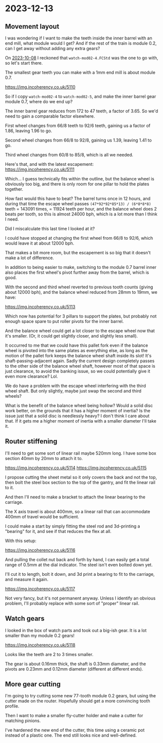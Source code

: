 # 2023-12-13

## Movement layout

I was wondering if I want to make the teeth inside the inner barrel with an end mill, what module would I get? And if
the rest of the train is module 0.2, can I get away without adding any extra gears?

On [2023-10-08](20231008.md) I reckoned that `watch-mod02-4.FCStd` was the one to go with, so let's start there.

The smallest gear teeth you can make with a 1mm end mill is about module 0.7.

https://img.incoherency.co.uk/5110

So if I copy `watch-mod02-4` to `watch-mod02-5`, and make the inner barrel gear module 0.7, where do we end up?

The inner barrel gear reduces from 172 to 47 teeth, a factor of 3.65. So we'd need to gain a comparable factor
elsewhere.

First wheel changes from 66/8 teeth to 92/6 teeth, gaining us a factor of 1.86, leaving 1.96 to go.

Second wheel changes from 66/8 to 92/8, gaining us 1.39, leaving 1.41 to go.

Third wheel changes from 60/8 to 85/8, which is all we needed.

Here's that, and with the latest escapement: https://img.incoherency.co.uk/5111

Which... I guess technically fits within the outline, but the balance wheel is obviously too big,
and there is only room for one pillar to hold the plates together.

How fast would this have to beat? The barrel turns once in 12 hours, and during that time the escape
wheel passes `(47*92*92*85*13) / (6*8*8*8)` teeth = 143091 times, = 11924 teeth per hour, and the
balance wheel does 2 beats per tooth, so this is almost 24000 bph, which is a lot more than I think I need.

Did I miscalculate this last time I looked at it?

I could have stopped at changing the first wheel from 66/8 to 92/6, which would leave it at about 12000 bph.

That makes a bit more room, but the escapement is so big that it doesn't make a lot of difference.

In addition to being easier to make, switching to the module 0.7 barrel inner also places the first wheel's
pivot further away from the barrel, which is good.

With the second and third wheel reverted to previous tooth counts (giving about 12000 bph), and the balance
wheel reduced from 28mm to 19mm, we have:

https://img.incoherency.co.uk/5113

Which now has potential for 3 pillars to support the plates, but probably not enough space spare to put
roller pivots for the inner barrel.

And the balance wheel could get a lot closer to the escape wheel now that it's smaller. (Or, it could
get slightly closer, and slightly less small).

It occurred to me that we could have this pallet fork even if the balance wheel is pivoted into the same
plates as everything else, as long as the motion of the pallet fork keeps the balance wheel
shaft inside its slot! It's shaft-passing-adjacent again. Sadly the current design completely passes to
the other side of the balance wheel shaft, however most of that space is just clearance, to avoid the banking
issue, so we could potentially give it even more clearance? Lol.

We do have a problem with the escape wheel interfering with the third wheel shaft. But only slightly, maybe just swap the second
and third wheels?

What is the benefit of the balance wheel being hollow? Would a solid disc work better, on the grounds that it has
a higher moment of inertia? Is the issue just that a solid disc is needlessly heavy? I don't think I care about that.
If it gets me a higher moment of inertia with a smaller diameter I'll take it.

## Router stiffening

I'll need to get some sort of linear rail maybe 520mm long. I have some box section 40mm by 20mm to
attach it to.

https://img.incoherency.co.uk/5114
https://img.incoherency.co.uk/5115

I propose cutting the sheet metal so it only covers the back and not the top,
then bolt the steel box section to the top of the gantry, and fit the linear
rail to it.

And then I'll need to make a bracket to attach the linear bearing to the carriage.

The X axis travel is about 400mm, so a linear rail that can accommodate 400mm of
travel would be sufficient.

I could make a start by simply fitting the steel rod and 3d-printing a "bearing" for it,
and see if that reduces the flex at all.

With this setup:

https://img.incoherency.co.uk/5116

And pulling the collet nut back and forth by hand, I can easily get a total range
of 0.5mm at the dial indicator. The steel isn't even bolted down yet.

I'll cut it to length, bolt it down, and 3d print a bearing to fit to
the carriage, and measure it again.

https://img.incoherency.co.uk/5117

Not very fancy, but it's not permanent anyway. Unless I identify an obvious
problem, I'll probably replace with some sort of "proper" linear rail.

## Watch gears

I looked in the box of watch parts and took out a big-ish gear. It is a lot
smaller than my module 0.2 gears!

https://img.incoherency.co.uk/5118

Looks like the teeth are 2 to 3 times smaller.

The gear is about 0.16mm thick, the shaft is 0.33mm diameter,
and the pivots are 0.23mm and 0.12mm diameter (different at different ends).

## More gear cutting

I'm going to try cutting some new 77-tooth module 0.2 gears, but using
the cutter made on the router. Hopefully should get a more convincing tooth
profile.

Then I want to make a smaller fly-cutter holder and make a cutter for matching
pinions.

I've hardened the new end of the cutter, this time using a ceramic pot instead
of a plastic one. The end still looks nice and well-defined.
